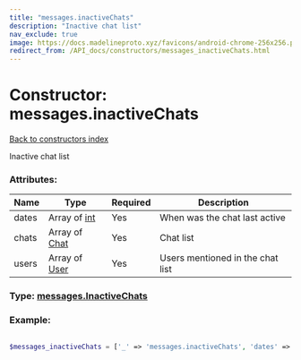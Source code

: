 ```yaml
---
title: "messages.inactiveChats"
description: "Inactive chat list"
nav_exclude: true
image: https://docs.madelineproto.xyz/favicons/android-chrome-256x256.png
redirect_from: /API_docs/constructors/messages_inactiveChats.html
---
```

# Constructor: messages.inactiveChats  
[Back to constructors index](/API_docs/constructors/index.html)



Inactive chat list

### Attributes:

| Name     |    Type       | Required | Description |
|----------|---------------|----------|-------------|
|dates|Array of [int](/API_docs/types/int.html) | Yes|When was the chat last active|
|chats|Array of [Chat](/API_docs/types/Chat.html) | Yes|Chat list|
|users|Array of [User](/API_docs/types/User.html) | Yes|Users mentioned in the chat list|



### Type: [messages.InactiveChats](/API_docs/types/messages.InactiveChats.html)


### Example:

```php

$messages_inactiveChats = ['_' => 'messages.inactiveChats', 'dates' => [int, int], 'chats' => [Chat, Chat], 'users' => [User, User]];
```  
